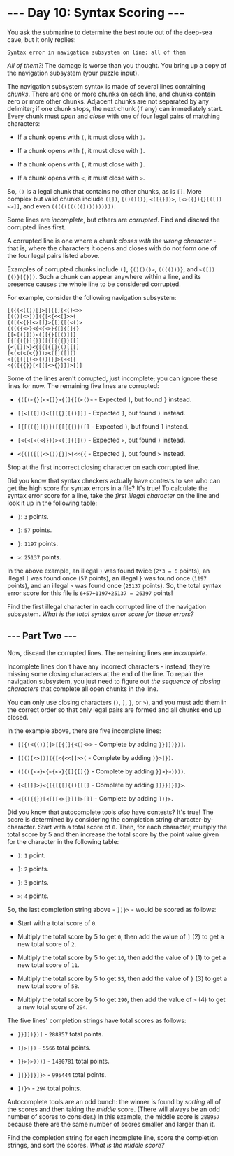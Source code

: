 # --- Day 10: Syntax Scoring ---

You ask the submarine to determine the best route out of the deep-sea cave, but it only replies:

`Syntax error in navigation subsystem on line: all of them`

*All of them?!* The damage is worse than you thought. You bring up a copy of the navigation subsystem (your puzzle
input).

The navigation subsystem syntax is made of several lines containing *chunks*. There are one or more chunks on each line,
and chunks contain zero or more other chunks. Adjacent chunks are not separated by any delimiter; if one chunk stops,
the next chunk (if any) can immediately start. Every chunk must *open* and *close* with one of four legal pairs of
matching characters:


 - If a chunk opens with `(`, it must close with `)`.

 - If a chunk opens with `[`, it must close with `]`.

 - If a chunk opens with `{`, it must close with `}`.

 - If a chunk opens with `<`, it must close with `>`.


So, `()` is a legal chunk that contains no other chunks, as is `[]`. More complex but valid chunks include `([])`,
`{()()()}`, `<([{}])>`, `[<>({}){}[([])<>]]`, and even `(((((((((())))))))))`.

Some lines are *incomplete*, but others are *corrupted*. Find and discard the corrupted lines first.

A corrupted line is one where a chunk *closes with the wrong character* - that is, where the characters it opens and
closes with do not form one of the four legal pairs listed above.

Examples of corrupted chunks include `(]`, `{()()()>`, `(((()))}`, and `<([]){()}[{}])`. Such a chunk can appear
anywhere within a line, and its presence causes the whole line to be considered corrupted.

For example, consider the following navigation subsystem:

```
[({(<(())[]>[[{[]{<()<>>
[(()[<>])]({[<{<<[]>>(
{([(<{}[<>[]}>{[]{[(<()>
(((({<>}<{<{<>}{[]{[]{}
[[<[([]))<([[{}[[()]]]
[{[{({}]{}}([{[{{{}}([]
{<[[]]>}<{[{[{[]{()[[[]
[<(<(<(<{}))><([]([]()
<{([([[(<>()){}]>(<<{{
<{([{{}}[<[[[<>{}]]]>[]]

```

Some of the lines aren't corrupted, just incomplete; you can ignore these lines for now. The remaining five lines are
corrupted:


 - `{([(<{}[<>[]}>{[]{[(<()>` - Expected `]`, but found `}` instead.

 - `[[<[([]))<([[{}[[()]]]` - Expected `]`, but found `)` instead.

 - `[{[{({}]{}}([{[{{{}}([]` - Expected `)`, but found `]` instead.

 - `[<(<(<(<{}))><([]([]()` - Expected `>`, but found `)` instead.

 - `<{([([[(<>()){}]>(<<{{` - Expected `]`, but found `>` instead.


Stop at the first incorrect closing character on each corrupted line.

Did you know that syntax checkers actually have contests to see who can get the high score for syntax errors in a file?
It's true! To calculate the syntax error score for a line, take the *first illegal character* on the line and look it up
in the following table:


 - `)`: `3` points.

 - `]`: `57` points.

 - `}`: `1197` points.

 - `>`: `25137` points.


In the above example, an illegal `)` was found twice (`2*3 = 6` points), an illegal `]` was found once (`57` points), an
illegal `}` was found once (`1197` points), and an illegal `>` was found once (`25137` points). So, the total syntax
error score for this file is `6+57+1197+25137 = 26397` points!

Find the first illegal character in each corrupted line of the navigation subsystem. *What is the total syntax error
score for those errors?*

## --- Part Two ---

Now, discard the corrupted lines.  The remaining lines are *incomplete*.

Incomplete lines don't have any incorrect characters - instead, they're missing some closing characters at the end of
the line. To repair the navigation subsystem, you just need to figure out *the sequence of closing characters* that
complete all open chunks in the line.

You can only use closing characters (`)`, `]`, `}`, or `>`), and you must add them in the correct order so that only
legal pairs are formed and all chunks end up closed.

In the example above, there are five incomplete lines:


 - `[({(<(())[]>[[{[]{<()<>>` - Complete by adding `}}]])})]`.

 - `[(()[<>])]({[<{<<[]>>(` - Complete by adding `)}>]})`.

 - `(((({<>}<{<{<>}{[]{[]{}` - Complete by adding `}}>}>))))`.

 - `{<[[]]>}<{[{[{[]{()[[[]` - Complete by adding `]]}}]}]}>`.

 - `<{([{{}}[<[[[<>{}]]]>[]]` - Complete by adding `])}>`.


Did you know that autocomplete tools *also* have contests? It's true! The score is determined by considering the
completion string character-by-character. Start with a total score of `0`. Then, for each character, multiply the total
score by 5 and then increase the total score by the point value given for the character in the following table:


 - `)`: `1` point.

 - `]`: `2` points.

 - `}`: `3` points.

 - `>`: `4` points.


So, the last completion string above - `])}>` - would be scored as follows:


 - Start with a total score of `0`.

 - Multiply the total score by 5 to get `0`, then add the value of `]` (2) to get a new total score of `2`.

 - Multiply the total score by 5 to get `10`, then add the value of `)` (1) to get a new total score of `11`.

 - Multiply the total score by 5 to get `55`, then add the value of `}` (3) to get a new total score of `58`.

 - Multiply the total score by 5 to get `290`, then add the value of `>` (4) to get a new total score of `294`.


The five lines' completion strings have total scores as follows:


 - `}}]])})]` - `288957` total points.

 - `)}>]})` - `5566` total points.

 - `}}>}>))))` - `1480781` total points.

 - `]]}}]}]}>` - `995444` total points.

 - `])}>` - `294` total points.


Autocomplete tools are an odd bunch: the winner is found by *sorting* all of the scores and then taking the *middle*
score. (There will always be an odd number of scores to consider.) In this example, the middle score is `288957` because
there are the same number of scores smaller and larger than it.

Find the completion string for each incomplete line, score the completion strings, and sort the scores. *What is the
middle score?*


